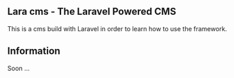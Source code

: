 ## Lara cms - The Laravel Powered CMS

This is a cms build with Laravel in order to learn how to use the framework.

## Information
Soon ...



